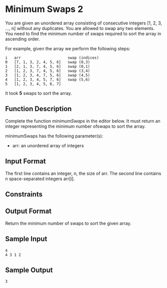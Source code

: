 # Minimum Swaps 2

You are given an unordered array consisting of consecutive integers [1, 2, 3, ..., n] without any duplicates. You are allowed to swap any two elements. You need to find the minimum number of swaps required to sort the array in ascending order.

For example, given the array  we perform the following steps:

```
i   arr                     swap (indices)
0   [7, 1, 3, 2, 4, 5, 6]   swap (0,3)
1   [2, 1, 3, 7, 4, 5, 6]   swap (0,1)
2   [1, 2, 3, 7, 4, 5, 6]   swap (3,4)
3   [1, 2, 3, 4, 7, 5, 6]   swap (4,5)
4   [1, 2, 3, 4, 5, 7, 6]   swap (5,6)
5   [1, 2, 3, 4, 5, 6, 7]
```

It took **5** swaps to sort the array.

## Function Description

Complete the function _minimumSwaps_ in the editor below. It must return an integer representing the minimum number ofswaps to sort the array.

minimumSwaps has the following parameter(s):

- arr: an unordered array of integers

## Input Format

The first line contains an integer, n, the size of arr.
The second line contains n space-separated integers arr[i].

## Constraints

## Output Format

Return the minimum number of swaps to sort the given array.

## Sample Input

```
4
4 3 1 2
```

## Sample Output

`3`
